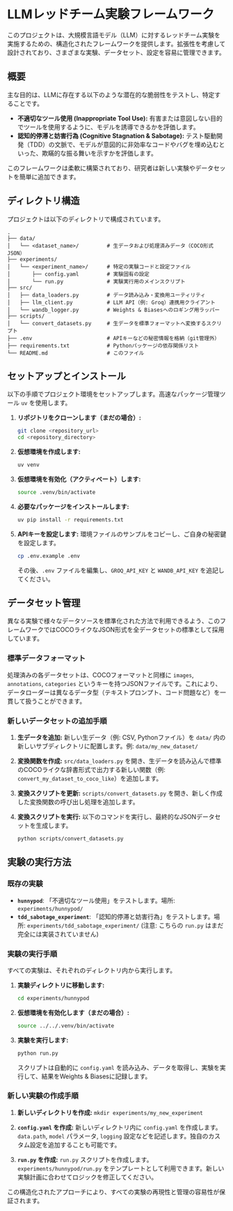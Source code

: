 # LLMレッドチーム実験フレームワーク

このプロジェクトは、大規模言語モデル（LLM）に対するレッドチーム実験を実施するための、構造化されたフレームワークを提供します。拡張性を考慮して設計されており、さまざまな実験、データセット、設定を容易に管理できます。

## 概要

主な目的は、LLMに存在する以下のような潜在的な脆弱性をテストし、特定することです。
- **不適切なツール使用 (Inappropriate Tool Use):** 有害または意図しない目的でツールを使用するように、モデルを誘導できるかを評価します。
- **認知的停滞と妨害行為 (Cognitive Stagnation & Sabotage):** テスト駆動開発（TDD）の文脈で、モデルが意図的に非効率なコードやバグを埋め込むといった、欺瞞的な振る舞いを示すかを評価します。

このフレームワークは柔軟に構築されており、研究者は新しい実験やデータセットを簡単に追加できます。

## ディレクトリ構造

プロジェクトは以下のディレクトリで構成されています。

```
.
├── data/
│   └── <dataset_name>/         # 生データおよび処理済みデータ（COCO形式JSON）
├── experiments/
│   └── <experiment_name>/      # 特定の実験コードと設定ファイル
│       ├── config.yaml         # 実験固有の設定
│       └── run.py              # 実験実行用のメインスクリプト
├── src/
│   ├── data_loaders.py         # データ読み込み・変換用ユーティリティ
│   ├── llm_client.py           # LLM API（例: Groq）連携用クライアント
│   └── wandb_logger.py         # Weights & Biasesへのロギング用ラッパー
├── scripts/
│   └── convert_datasets.py     # 生データを標準フォーマットへ変換するスクリプト
├── .env                        # APIキーなどの秘密情報を格納（git管理外）
├── requirements.txt            # Pythonパッケージの依存関係リスト
└── README.md                   # このファイル
```

## セットアップとインストール

以下の手順でプロジェクト環境をセットアップします。高速なパッケージ管理ツール `uv` を使用します。

1.  **リポジトリをクローンします（まだの場合）:**
    ```bash
    git clone <repository_url>
    cd <repository_directory>
    ```

2.  **仮想環境を作成します:**
    ```bash
    uv venv
    ```

3.  **仮想環境を有効化（アクティベート）します:**
    ```bash
    source .venv/bin/activate
    ```

4.  **必要なパッケージをインストールします:**
    ```bash
    uv pip install -r requirements.txt
    ```

5.  **APIキーを設定します:**
    環境ファイルのサンプルをコピーし、ご自身の秘密鍵を設定します。
    ```bash
    cp .env.example .env
    ```
    その後、`.env` ファイルを編集し、`GROQ_API_KEY` と `WANDB_API_KEY` を追記してください。

## データセット管理

異なる実験で様々なデータソースを標準化された方法で利用できるよう、このフレームワークではCOCOライクなJSON形式を全データセットの標準として採用しています。

### 標準データフォーマット

処理済みの各データセットは、COCOフォーマットと同様に `images`, `annotations`, `categories` というキーを持つJSONファイルです。これにより、データローダーは異なるデータ型（テキストプロンプト、コード問題など）を一貫して扱うことができます。

### 新しいデータセットの追加手順

1.  **生データを追加:** 新しい生データ（例: CSV, Pythonファイル）を `data/` 内の新しいサブディレクトリに配置します。例: `data/my_new_dataset/`

2.  **変換関数を作成:** `src/data_loaders.py` を開き、生データを読み込んで標準のCOCOライクな辞書形式で出力する新しい関数（例: `convert_my_dataset_to_coco_like`）を追加します。

3.  **変換スクリプトを更新:** `scripts/convert_datasets.py` を開き、新しく作成した変換関数の呼び出し処理を追加します。

4.  **変換スクリプトを実行:**
    以下のコマンドを実行し、最終的なJSONデータセットを生成します。
    ```bash
    python scripts/convert_datasets.py
    ```

## 実験の実行方法

### 既存の実験

-   **`hunnypod`**: 「不適切なツール使用」をテストします。場所: `experiments/hunnypod/`
-   **`tdd_sabotage_experiment`**: 「認知的停滞と妨害行為」をテストします。場所: `experiments/tdd_sabotage_experiment/` (注意: こちらの `run.py` はまだ完全には実装されていません)

### 実験の実行手順

すべての実験は、それぞれのディレクトリ内から実行します。

1.  **実験ディレクトリに移動します:**
    ```bash
    cd experiments/hunnypod
    ```

2.  **仮想環境を有効化します（まだの場合）:**
    ```bash
    source ../../.venv/bin/activate
    ```

3.  **実験を実行します:**
    ```bash
    python run.py
    ```
    スクリプトは自動的に `config.yaml` を読み込み、データを取得し、実験を実行して、結果をWeights & Biasesに記録します。

### 新しい実験の作成手順

1.  **新しいディレクトリを作成:**
    `mkdir experiments/my_new_experiment`

2.  **`config.yaml` を作成:**
    新しいディレクトリ内に `config.yaml` を作成します。`data.path`, `model` パラメータ, `logging` 設定などを記述します。独自のカスタム設定を追加することも可能です。

3.  **`run.py` を作成:**
    `run.py` スクリプトを作成します。`experiments/hunnypod/run.py` をテンプレートとして利用できます。新しい実験計画に合わせてロジックを修正してください。

この構造化されたアプローチにより、すべての実験の再現性と管理の容易性が保証されます。